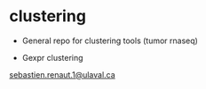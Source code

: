 # clustering  
  * General repo for clustering tools (tumor rnaseq)

  * Gexpr clustering


sebastien.renaut.1@ulaval.ca
